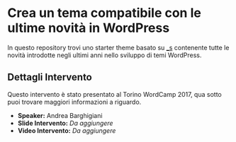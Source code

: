 Crea un tema compatibile con le ultime novità in WordPress
===

In questo repository trovi uno starter theme basato su [_s](http://underscores.me/) contenente tutte le novità introdotte negli ultimi anni nello sviluppo di temi WordPress.

Dettagli Intervento
---------------
Questo intervento è stato presentato al Torino WordCamp 2017, qua sotto puoi trovare maggiori informazioni a riguardo.

* **Speaker:** Andrea Barghigiani
* **Slide Intervento:** *Da aggiungere*
* **Video Intervento:** *Da aggiungere*
